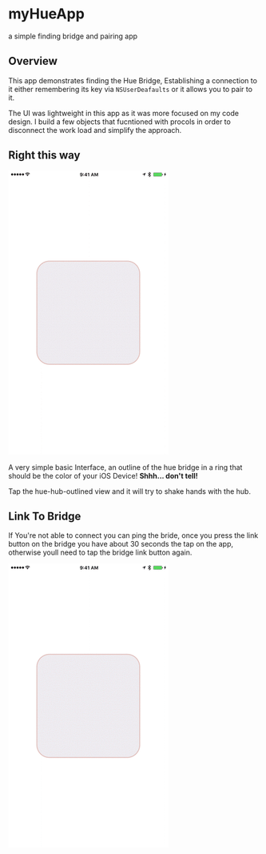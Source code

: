 # myHueApp
a simple finding bridge and pairing app

## Overview

This app demonstrates finding the Hue Bridge, Establishing a connection to it either remembering its key via `NSUserDeafaults` or it allows you to pair to it.

The UI was lightweight in this app as it was more focused on my code design. I build a few objects that fucntioned with procols in order to disconnect the work load and simplify the approach.

## Right this way

![Alt Text](https://github.com/jmade/jmade.github.io/blob/master/alreadyconnected.gif?raw=true)

A very simple basic Interface, an outline of the hue bridge in a ring that should be the color of your iOS Device! **Shhh... don't tell!**

Tap the hue-hub-outlined view and it will try to shake hands with the hub.

## Link To Bridge

If You're not able to connect you can ping the bride, once you press the link button on the bridge you have about 30 seconds the tap on the app, otherwise youll need to tap the bridge link button again.

![Alt Text](https://github.com/jmade/jmade.github.io/blob/master/linkingtobridge.gif?raw=true)

